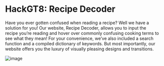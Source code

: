 # HackGT8: Recipe Decoder

Have you ever gotten confused when reading a recipe? Well we have a solution for you! Our website, Recipe Decoder, allows you to input the recipe you’re reading and hover over commonly confusing cooking terms to see what they mean! For your convenience, we’ve also included a search function and a compiled dictionary of keywords. But most importantly, our website offers you the luxury of visually pleasing designs and transitions. 

![image](https://user-images.githubusercontent.com/72580357/138578588-868a91c7-70e7-48ce-b3c5-b3fbadad21d5.png)
